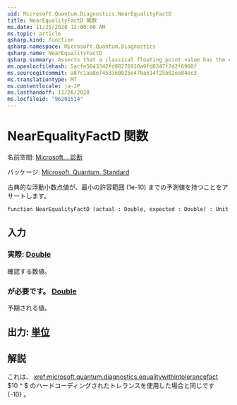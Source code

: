 ```yaml
---
uid: Microsoft.Quantum.Diagnostics.NearEqualityFactD
title: NearEqualityFactD 関数
ms.date: 11/25/2020 12:00:00 AM
ms.topic: article
qsharp.kind: function
qsharp.namespace: Microsoft.Quantum.Diagnostics
qsharp.name: NearEqualityFactD
qsharp.summary: Asserts that a classical floating point value has the expected value up to a small tolerance of 1e-10.
ms.openlocfilehash: 5acfe5043342fd88276910a9fd0347f7d2f6960f
ms.sourcegitcommit: a87c1aa8e7453360025e47ba614f25b02ea84ec3
ms.translationtype: MT
ms.contentlocale: ja-JP
ms.lasthandoff: 11/26/2020
ms.locfileid: "96201514"
---
```

# <a name="nearequalityfactd-function"></a>NearEqualityFactD 関数

名前空間: [Microsoft... 診断](xref:Microsoft.Quantum.Diagnostics)

パッケージ: [Microsoft. Quantum. Standard](https://nuget.org/packages/Microsoft.Quantum.Standard)


古典的な浮動小数点値が、最小の許容範囲 (1e-10) までの予測値を持つことをアサートします。

```qsharp
function NearEqualityFactD (actual : Double, expected : Double) : Unit
```


## <a name="input"></a>入力

### <a name="actual--double"></a>実際: [Double](xref:microsoft.quantum.lang-ref.double)

確認する数値。


### <a name="expected--double"></a>が必要です。 [Double](xref:microsoft.quantum.lang-ref.double)

予期される値。



## <a name="output--unit"></a>出力: [単位](xref:microsoft.quantum.lang-ref.unit)



## <a name="remarks"></a>解説

これは、 <xref:microsoft.quantum.diagnostics.equalitywithintolerancefact> $10 ^ $ のハードコーディングされたトレランスを使用した場合と同じです {-10} 。